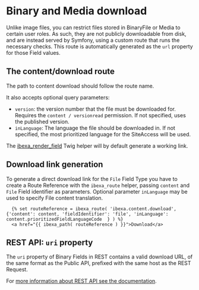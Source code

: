 # Binary and Media download

Unlike image files, you can restrict files stored in BinaryFile or Media to certain user roles.
As such, they are not publicly downloadable from disk, and are instead served by Symfony, using a custom route that runs the necessary checks. This route is automatically generated as the `url` property for those Field values.

## The content/download route

The path to content download should follow the route name.

It also accepts optional query parameters:

- `version`: the version number that the file must be downloaded for. Requires the `content / versionread` permission. If not specified, uses the published version.
- `inLanguage`: The language the file should be downloaded in. If not specified, the most prioritized language for the SiteAccess will be used.

The [ibexa\_render\_field](../content_rendering/twig_function_reference/field_twig_functions.md#ibexa_render_field) Twig helper will by default generate a working link.

## Download link generation

To generate a direct download link for the `File` Field Type you have to create
a Route Reference with the `ibexa_route` helper, passing `content` and `File` Field identifier as parameters.
Optional parameter `inLanguage` may be used to specify File content translation.

```twig
  {% set routeReference = ibexa_route( 'ibexa.content.download', {'content': content, 'fieldIdentifier': 'file', 'inLanguage': content.prioritizedFieldLanguageCode  } ) %}
  <a href="{{ ibexa_path( routeReference ) }}">Download</a>
```

## REST API: `uri` property

The `uri` property of Binary Fields in REST contains a valid download URL, of the same format as the Public API, prefixed with the same host as the REST Request.

For [more information about REST API see the documentation](../../api/rest_api_guide).
